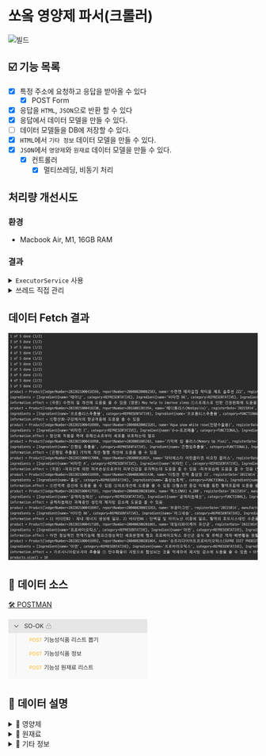 # 쏘옼 영양제 파서(크롤러)

![빌드](https://img.shields.io/github/workflow/status/so-ok/nutrient-parser/Build%20&%20Check)

## ☑️ 기능 목록

- [x] 특정 주소에 요청하고 응답을 받아올 수 있다
    - [x] POST Form
- [x] 응답을 `HTML`, `JSON`으로 반환 할 수 있다
- [x] 응답에서 데이터 모델을 만들 수 있다.
- [ ] 데이터 모델들을 DB에 저장할 수 있다.
- [x] `HTML`에서 `기타 정보` 데이터 모델을 만들 수 있다.
- [x] `JSON`에서 `영양제`와 `원재료` 데이터 모델을 만들 수 있다.
    - [x] 컨트롤러
        - [x] 멀티쓰레딩, 비동기 처리

## 처리량 개선시도
### 환경
- Macbook Air, M1, 16GB RAM

### 결과
<details>
<summary><code>ExecutorService</code> 사용</summary>

1. 페이지크기 300, 총 1200개, 20 Threads(Fixed-size) -> 2분 24초 (`8.33/sec`)
2. 페이지크기 300, 총 1200개, 24 Threads(Fixed-size) -> 2분 11초 (`9.02/sec`)
3. 페이지크기 400, 총 1200개, 24 Threads(Fixed-size) -> 2분 17초 (`8.75/sec`)
4. 페이지크기 500, 총 1000개, 24 Threads(Fixed-size) -> 1분 47초 (`9.34/sec`)
5. 페이지크기 600, 총 1200개, 24 Threads(Fixed-size) -> 2분 13초 (`9.02/sec`)
6. ✅ 페이지크기 1200, 총 1200개, 24 Threads(Fixed-size) -> 2분 8초 (`9.37/sec`)
7. ✅ 페이지크기 2400, 총 2400개, 24 Threads(Fixed-size) -> 4분 16초 (`9.37/sec`)
8. ✅ 페이지크기 2000, 총 2000개, 24 Threads(Fixed-size) -> 3분 34초 (`9.34/sec`)

결론: 쓰레드 개수는 적당히. (일정 이상은 역효과), 페이지크기가 커서 요청 큐를 한번에 채울수록 빨라진다.

</details>

<details>
<summary>쓰레드 직접 관리</summary>

1. 페이지크기 120, 총 1080개 -> 4분 27초 (`4.0x/sec`)
2. #### ✅ 페이지크기 100, 총 1000개 -> 2분 8초 (`7.8x/sec`)
3. #### ✅ 페이지크기 100, 총 1000개 -> 2분 6초 (`7.9x/sec`)
4. 페이지크기 80, 총 1040개 -> 2분 27초 (`7.0x/sec`)
5. 페이지크기 90, 총 1080개 -> 2분 27초 (`7.3x/sec`)
6. 페이지크기 95, 총 1045개 -> 2분 18초 (`7.5x/sec`)
7. 페이지크기 200, 총 1000개 -> 2분 29초 (`6.7x/sec`)

</details>

## 데이터 Fetch 결과

![img.png](readme-image/img_5.png)

## 🥫 데이터 소스

[🛠 POSTMAN](https://www.postman.com/so-ok/workspace/7ae1b5e2-d0a1-43fc-bbe2-8e3ec7927061/collection/12837640-4b111503-6483-40e7-9592-0d0116131861?action=share&creator=12837640)

![img_3.png](readme-image/img_3.png)

## 📖 데이터 설명

<details>
<summary>💊 영양제</summary>

### 데이터 형태

`JSON Array`

### 모델

![img_1.png](readme-image/img_1.png)

### 결과 (1000개)

![img.png](readme-image/img_4.png)
</details>

<details>
<summary>🧱 원재료</summary>

### 데이터 형태

`JSON Array`

### 모델

![img.png](readme-image/img.png)
</details>

<details>
  <summary>📃 기타 정보</summary>

### 데이터 형태

`HTML <table>`

```html
(...)

<div class="page-container">
    <!-- 페이지 내용 -->
    <article>


        <table class="mb-table mb-view left-txt">
            <caption>문서정보</caption>
            <colgroup>
                <col style="width:20%">
                <col style="width:auto">
            </colgroup>
            <thead>
            <tr>
                <th scope="col" class="hidden">제목</th>
                <th scope="col" class="hidden">설명</th>
            </tr>
            </thead>
            <tbody>
            <tr>
                <th scope="row">업소명</th>
                <td>주식회사 노바렉스</td>
            </tr>
            <tr>
                <th scope="row">제품명</th>
                <td>수면엔 테라슬립 락티움 제트 솔루션 ZZZ</td>
            </tr>
            <tr>
                <th scope="row">신고번호</th>
                <td>200400200082583</td>
            </tr>
            <tr>
                <th scope="row">등록일자</th>
                <td>2022-10-14</td>
            </tr>
            <tr>
                <th scope="row">유통/소비기한</th>
                <td>제조일로부터 24개월</td>
            </tr>
            <tr>
                <th scope="row">성상</th>
                <td>고유의 향미가 있고 이미·이취가 없는 점박이를 포함한 하얀색의 투명 장방형 제피 정제</td>
            </tr>
            <!-- 
            <tr>
                <th>유형또는분류<br>(원료분류)</th>
                <td>비타민D</td>
            </tr>
             -->
            <tr>
                <th scope="row">섭취량/섭취 방법</th>
                <td>1일 1회, 1회 4정(1정당 750mg)을 물과 함께 섭취하십시오.</td>
            </tr>
            <tr>
                <th scope="row">포장재질</th>
                <td>폴리염화비닐(PVC)/알루미늄호일(AL-Foil), 폴리에틸렌(PE), 폴리프로필렌(PP), 고밀도폴리에틸렌(HDPE),
                    폴리에틸렌테레프탈레이트(PET), 폴리스틸렌(PS), 폴리염화비닐리덴(PVDC), 알루미늄(AL), 유리
                </td>
            </tr>
            <tr>
                <th scope="row">포장방법</th>
                <td>PTP포장/박스포장, 병포장/박스포장, 삼면포포장/박스포장</td>
            </tr>
            <tr>
                <th scope="row">보존 및 유통기준</th>
                <td>1. 고온다습한 곳과 직사광선을 피하여 습기가 적고 건조한 곳에 보관하십시오. 2. 개봉 후에는 공기의 노출을 최대한 차단하여
                    보관하십시오. 3. 영유아 및 어린이의 손에 닿지 않는 곳에 보관하십시오.
                </td>
            </tr>
            <tr>
                <th scope="row">섭취시주의사항</th>
                <td style="text-align:left !important;">임산부, 수유여성 및 어린이는 섭취에
                    주의<br/>우유 및 유제품에 대하여 알레르기를 나타내는 사람은 섭취에 주의<br/>카페인 함유음료(커피, 홍차, 녹차 등)와의 병용 섭취에 주의<br/>임산부, 수유부, 어린이
                    및 수술전후 환자는 섭취에 주의<br/>특정질환, 특이체질, 알레르기체질, 임산부의 경우에는 간혹 개인에 따라 과민반응이 나타날 수 있으므로 원료를 확인하시고, 섭취전에 전문가와
                    상담하시기 바랍니다.<br/>이상사례 발생 시, 섭취를 중단하고 전문가와 상담하시기 바랍니다.
                </td>
            </tr>
            <tr>
                <th scope="row">기능성 내용</th>
                <td style="text-align:left !important;">(국문) 수면의 질 개선에 도움을 줄 수
                    있음<br/>(영문) May help to improve sleep<br/>①스트레스로 인한 긴장완화에 도움을 줄 수 있음<br/>①단백질 및 아미노산 이용에 필요②혈액의
                    호모시스테인 수준을 정상으로 유지하는데 필요
                </td>
            </tr>
            <tr>
                <th scope="row">기준 및 규격</th>
                <td style="text-align:left !important;">1. 성상 : 고유의 향미가 있고 이미·이취가 없는 점박이를
                    포함한 하얀색의 투명 장방형 제피
                    정제<br/>2. 알파에스1카제인(αS1-casein)(f91-100) : 표시량(6.3mg/3000mg)의 80~120%<br/>3. L-테아닌 :
                    표시량(200mg/3000mg)의 80~120%<br/>4. 비타민B6 : 표시량(1.5mg/3000mg)의 80~150%<br/>5. 납(mg/kg) : 1.0 이하<br/>6.
                    카드뮴(mg/kg) : 0.3 이하<br/>7. 비소(mg/kg) : 1.0 이하<br/>8. 수은(mg/kg) : 0.3 이하<br/>9. 대장균군 : 음성<br/>10. 붕해
                    : 60분 이내
                </td>
            </tr>
            </tbody>
        </table>
        (...)
    </article>
</div>
```

- `.page-container` > `table`

### 모델

![img_2.png](readme-image/img_2.png)

</details>
